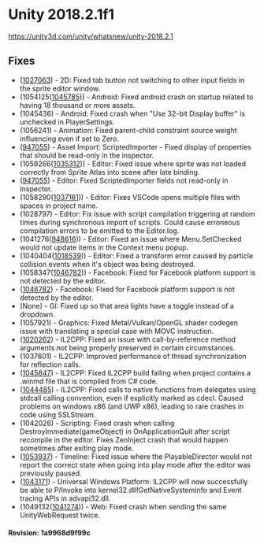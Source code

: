 # Unity 2018.2.1f1

https://unity3d.com/unity/whatsnew/unity-2018.2.1

## Fixes



*   ([1027063](https://issuetracker.unity3d.com/product/unity/issues/guid/1027063/)) - 2D: Fixed tab button not switching to other input fields in the sprite editor window.
*   (1054125([1045785](https://issuetracker.unity3d.com/product/unity/issues/guid/1045785/))) - Android: Fixed android crash on startup related to having 18 thousand or more assets.
*   (1045436) - Android: Fixed crash when "Use 32-bit Display buffer" is unchecked in PlayerSettings.
*   (1056241) - Animation: Fixed parent-child constraint source weight influencing even if set to Zero.
*   ([947055](https://issuetracker.unity3d.com/product/unity/issues/guid/947055/)) - Asset Import: ScriptedImporter - Fixed display of properties that should be read-only in the inspector.
*   (1059266([1035312](https://issuetracker.unity3d.com/product/unity/issues/guid/1035312/))) - Editor: Fixed issue where sprite was not loaded correctly from Sprite Atlas into scene after late binding.
*   ([947055](https://issuetracker.unity3d.com/product/unity/issues/guid/947055/)) - Editor: Fixed ScriptedImporter fields not read-only in Inspector.
*   (1058290([1037161](https://issuetracker.unity3d.com/product/unity/issues/guid/1037161/))) - Editor: Fixes VSCode opens multiple files with spaces in project name.
*   (1028797) - Editor: Fix issue with script compilation triggering at random times during synchronous import of scripts. Could cause erroneous compilation errors to be emitted to the Editor.log.
*   (1041276([948616](https://issuetracker.unity3d.com/product/unity/issues/guid/948616/))) - Editor: Fixed an issue where Menu.SetChecked would not update items in the Context menu popup.
*   (1040404([1018539](https://issuetracker.unity3d.com/product/unity/issues/guid/1018539/))) - Editor: Fixed a transform error caused by particle collision events when it's object was being destroyed.
*   (1058347([1046782](https://issuetracker.unity3d.com/product/unity/issues/guid/1046782/))) - Facebook: Fixed for Facebook platform support is not detected by the editor.
*   ([1046782](https://issuetracker.unity3d.com/product/unity/issues/guid/1046782/)) - Facebook: Fixed for Facebook platform support is not detected by the editor.
*   (None) - GI: Fixed up so that area lights have a toggle instead of a dropdown.
*   (1057921) - Graphics: Fixed Metal/Vulkan/OpenGL shader codegen issue with translating a special case with MOVC instruction.
*   ([1020262](https://issuetracker.unity3d.com/product/unity/issues/guid/1020262/)) - IL2CPP: Fixed an issue with call-by-reference method arguments not being properly preserved in certain circumstances.
*   (1037601) - IL2CPP: Improved performance of thread synchronization for reflection calls.
*   ([1045847](https://issuetracker.unity3d.com/product/unity/issues/guid/1045847/)) - IL2CPP: Fixed IL2CPP build failing when project contains a .winmd file that is compiled from C# code.
*   ([1044485](https://issuetracker.unity3d.com/product/unity/issues/guid/1044485/)) - IL2CPP: Fixed calls to native functions from delegates using stdcall calling convention, even if explicitly marked as cdecl. Caused problems on windows x86 (and UWP x86), leading to rare crashes in code using SSLStream.
*   (1042026) - Scripting: Fixed crash when calling DestroyImmediate(gameObject) in OnApplicationQuit after script recompile in the editor. Fixes ZenInject crash that would happen sometimes after exiting play mode.
*   ([1053937](https://issuetracker.unity3d.com/product/unity/issues/guid/1053937/)) - Timeline: Fixed issue where the PlayableDirector would not report the correct state when going into play mode after the editor was previously paused.
*   ([1043171](https://issuetracker.unity3d.com/product/unity/issues/guid/1043171/)) - Universal Windows Platform: IL2CPP will now successfully be able to P/Invoke into kernel32.dll!GetNativeSystemInfo and Event tracing APIs in advapi32.dll.
*   (1049132([1041274](https://issuetracker.unity3d.com/product/unity/issues/guid/1041274/))) - Web: Fixed crash when sending the same UnityWebRequest twice.

#### Revision: 1a9968d9f99c